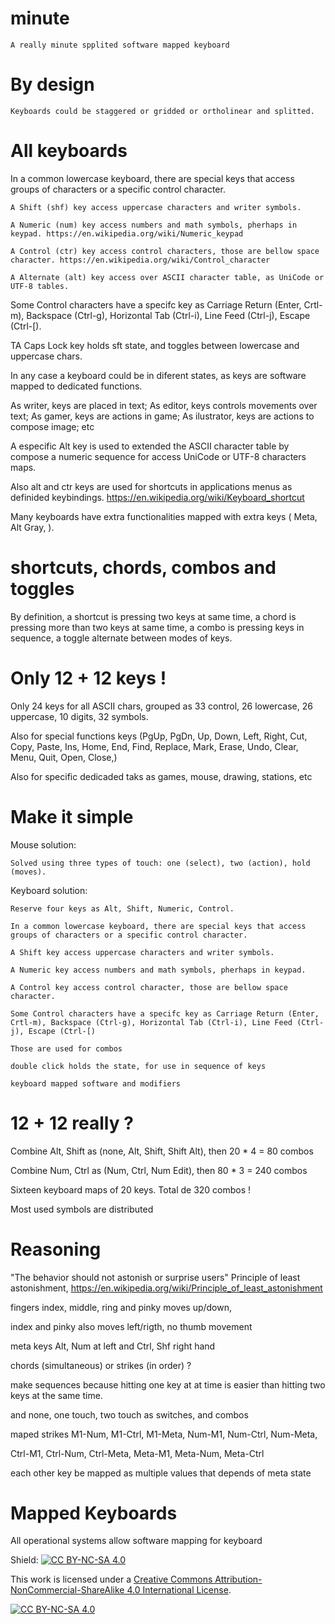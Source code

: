 # minute

    A really minute spplited software mapped keyboard

# By design

    Keyboards could be staggered or gridded or ortholinear and splitted.

# All keyboards

In a common lowercase keyboard, there are special keys that access groups of characters or a specific control character.
    
    A Shift (shf) key access uppercase characters and writer symbols.
    
    A Numeric (num) key access numbers and math symbols, pherhaps in keypad. https://en.wikipedia.org/wiki/Numeric_keypad
    
    A Control (ctr) key access control characters, those are bellow space character. https://en.wikipedia.org/wiki/Control_character

    A Alternate (alt) key access over ASCII character table, as UniCode or UTF-8 tables.

Some Control characters have a specifc key as Carriage Return (Enter, Crtl-m), Backspace (Ctrl-g), Horizontal Tab (Ctrl-i), Line Feed (Ctrl-j), Escape (Ctrl-[). 

TA Caps Lock key holds sft state, and toggles between lowercase and uppercase chars.  

In any case a keyboard could be in diferent states, as keys are software mapped to dedicated functions. 

As writer, keys are placed in text; As editor, keys controls movements over  text; As gamer, keys are actions in  game; As ilustrator, keys are actions to compose  image; etc

A especific Alt key is used to extended the ASCII character table by compose a numeric sequence for access UniCode or UTF-8 characters maps.

Also alt and ctr keys are used for shortcuts in applications menus as definided keybindings. https://en.wikipedia.org/wiki/Keyboard_shortcut


Many keyboards have extra functionalities mapped with extra keys ( Meta, Alt Gray, ).

# shortcuts, chords, combos and toggles

By definition, a shortcut is pressing two keys at same time, a chord is pressing more than two keys at same time, a combo is pressing keys in sequence, a toggle alternate between modes of keys.


# Only 12 + 12 keys !

Only 24 keys for all ASCII chars, grouped as 33 control, 26 lowercase, 26 uppercase, 10 digits, 32 symbols.

Also for special functions keys (PgUp, PgDn, Up, Down, Left, Right, Cut, Copy, Paste, Ins, Home, End, Find, Replace, Mark, Erase, Undo, Clear, Menu, Quit, Open, Close,)  

Also for specific dedicaded taks as games, mouse, drawing, stations, etc
# Make it simple 

Mouse solution: 

    Solved using three types of touch: one (select), two (action), hold (moves).

Keyboard solution:
    
    Reserve four keys as Alt, Shift, Numeric, Control. 
    
    In a common lowercase keyboard, there are special keys that access groups of characters or a specific control character.
    
    A Shift key access uppercase characters and writer symbols.
    
    A Numeric key access numbers and math symbols, pherhaps in keypad.
    
    A Control key access control character, those are bellow space character.

    Some Control characters have a specifc key as Carriage Return (Enter, Crtl-m), Backspace (Ctrl-g), Horizontal Tab (Ctrl-i), Line Feed (Ctrl-j), Escape (Ctrl-[)

    Those are used for combos

    double click holds the state, for use in sequence of keys
    
    keyboard mapped software and modifiers

# 12 + 12 really ?

Combine Alt, Shift as (none, Alt, Shift, Shift Alt), 
    then 20 * 4  = 80 combos

Combine Num, Ctrl as (Num, Ctrl, Num Edit), 
    then 80 * 3 = 240 combos

Sixteen keyboard maps of 20 keys. Total de 320 combos !

Most used symbols are distributed

# Reasoning

"The behavior should not astonish or surprise users"
Principle of least astonishment, https://en.wikipedia.org/wiki/Principle_of_least_astonishment



fingers index, middle, ring and pinky moves up/down, 

index and pinky also moves left/rigth, no thumb movement

meta keys Alt, Num at left and Ctrl, Shf right hand 

chords (simultaneous) or strikes (in order) ?

make sequences because hitting one key at at time is easier than hitting 
two keys at the same time.

and none, one touch, two touch as switches, and combos

maped strikes M1-Num, M1-Ctrl, M1-Meta, Num-M1, Num-Ctrl, Num-Meta, 

Ctrl-M1, Ctrl-Num, Ctrl-Meta, Meta-M1, Meta-Num, Meta-Ctrl

each other key be mapped as  multiple values that depends of meta state

# Mapped Keyboards

All operational systems allow software mapping for keyboard




Shield: [![CC BY-NC-SA 4.0][cc-by-nc-sa-shield]][cc-by-nc-sa]

This work is licensed under a
[Creative Commons Attribution-NonCommercial-ShareAlike 4.0 International License][cc-by-nc-sa].

[![CC BY-NC-SA 4.0][cc-by-nc-sa-image]][cc-by-nc-sa]

[cc-by-nc-sa]: http://creativecommons.org/licenses/by-nc-sa/4.0/
[cc-by-nc-sa-image]: https://licensebuttons.net/l/by-nc-sa/4.0/88x31.png
[cc-by-nc-sa-shield]: https://img.shields.io/badge/License-CC%20BY--NC--SA%204.0-lightgrey.svg
